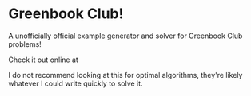 # Greenbook Club!

A unofficially official example generator and solver for Greenbook Club problems!

Check it out online at [](https://replit.com/@alexblandin/Greenbook-Club)

I do not recommend looking at this for optimal algorithms, they're likely whatever I could write quickly to solve it.
